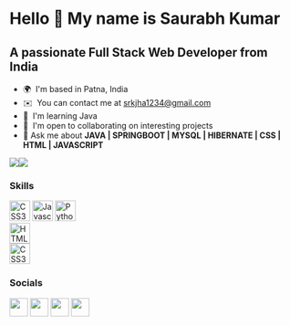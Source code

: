 Hello  🙏 My name is Saurabh Kumar
===============================

A passionate Full Stack Web Developer from India
------------------------------------------------

* 🌍  I'm based in Patna, India
* ✉️  You can contact me at [srkjha1234@gmail.com](srkjha1234@gmail.com)
* 🧠  I'm learning Java
* 🤝  I'm open to collaborating on interesting projects
* 💬 Ask me about **JAVA | SPRINGBOOT | MYSQL | HIBERNATE | CSS | HTML | JAVASCRIPT**


<a href="https://www.twitter.com/s_kumar1211" target="_blank" rel="noreferrer"><img
src="https://img.shields.io/twitter/follow/s_kumar1211?logo=twitter&style=for-the-badge&color=ffffff&labelColor=000000"
/></a><a href="https://www.github.com/srkjha" target="_blank" rel="noreferrer"><img
src="https://img.shields.io/github/followers/srkjha?logo=github&style=for-the-badge&color=ffffff&labelColor=000000" /></a>

### Skills

<p align="left">
  

  
  <a href="https://www.w3.org/TR/CSS/#css" target="_blank" rel="noreferrer"><img src="https://raw.githubusercontent.com/danielcranney/readme-generator/main/public/icons/skills/css3-colored.svg" width="36" height="36" alt="CSS3" /></a>
<a href="https://developer.mozilla.org/en-US/docs/Web/JavaScript" target="_blank" rel="noreferrer"><img src="https://raw.githubusercontent.com/danielcranney/readme-generator/main/public/icons/skills/javascript-colored.svg" width="36" height="36" alt="Javascript" /></a> 
<a href="https://www.python.org/" target="_blank" rel="noreferrer"><img src="https://raw.githubusercontent.com/danielcranney/readme-generator/main/public/icons/skills/python-colored.svg" width="36" height="36" alt="Python" /></a>  
<a href="https://developer.mozilla.org/en-US/docs/Glossary/HTML5" target="_blank" rel="noreferrer"><img src="https://raw.githubusercontent.com/danielcranney/readme-generator/main/public/icons/skills/html5-colored.svg" width="36" height="36" alt="HTML5" /></a>  
<a href="https://www.w3.org/TR/CSS/#css" target="_blank" rel="noreferrer"><img src="https://raw.githubusercontent.com/danielcranney/readme-generator/main/public/icons/skills/css3-colored.svg" width="36" height="36" alt="CSS3" /></a>


### Socials

<p align="left"> <a href="https://www.github.com/srkjha" target="_blank" rel="noreferrer"><img src="https://raw.githubusercontent.com/danielcranney/readme-generator/main/public/icons/socials/github.svg" width="32" height="32" /></a> <a href="https://www.linkedin.com/in/srkjha/" target="_blank" rel="noreferrer"><img src="https://raw.githubusercontent.com/danielcranney/readme-generator/main/public/icons/socials/linkedin.svg" width="32" height="32" /></a> <a href="http://www.medium.com/@srkjha" target="_blank" rel="noreferrer"><img src="https://raw.githubusercontent.com/danielcranney/readme-generator/main/public/icons/socials/medium.svg" width="32" height="32" /></a> <a href="https://www.twitter.com/s_kumar1211" target="_blank" rel="noreferrer"><img src="https://raw.githubusercontent.com/danielcranney/readme-generator/main/public/icons/socials/twitter.svg" width="32" height="32" /></a> <a >




